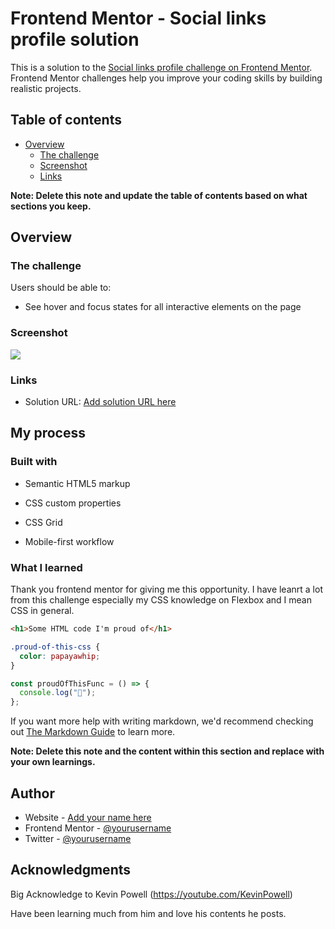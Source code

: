 # Frontend Mentor - Social links profile solution

This is a solution to the [Social links profile challenge on Frontend Mentor](https://www.frontendmentor.io/challenges/social-links-profile-UG32l9m6dQ). Frontend Mentor challenges help you improve your coding skills by building realistic projects.

## Table of contents

- [Overview](#overview)
  - [The challenge](<(https://www.frontendmentor.io/challenges/social-links-profile-UG32l9m6dQ)>)
  - [Screenshot](./assets/images/Frontend%20Mentor%20_%20Social%20links%20profile%20—%20Mozilla%20Firefox%2007_04_2025%2012_59_17%20am.png)
  - [Links](https://ccfolio.vercel.app)

**Note: Delete this note and update the table of contents based on what sections you keep.**

## Overview

### The challenge

Users should be able to:

- See hover and focus states for all interactive elements on the page

### Screenshot

![](./assets/images/Frontend%20Mentor%20_%20Social%20links%20profile%20—%20Mozilla%20Firefox%2007_04_2025%2012_59_17%20am.png)

### Links

- Solution URL: [Add solution URL here](https://github.com/CodeWithCoby/Social-Media-Links)

## My process

### Built with

- Semantic HTML5 markup
- CSS custom properties

- CSS Grid
- Mobile-first workflow

### What I learned

Thank you frontend mentor for giving me this opportunity. I have leanrt a lot from this challenge especially my CSS knowledge on Flexbox and I mean CSS in general.

```html
<h1>Some HTML code I'm proud of</h1>
```

```css
.proud-of-this-css {
  color: papayawhip;
}
```

```js
const proudOfThisFunc = () => {
  console.log("🎉");
};
```

If you want more help with writing markdown, we'd recommend checking out [The Markdown Guide](https://www.markdownguide.org/) to learn more.

**Note: Delete this note and the content within this section and replace with your own learnings.**

## Author

- Website - [Add your name here](https://ccfolio.vercel.app)
- Frontend Mentor - [@yourusername](https://www.frontendmentor.io/profile/CodeWithCoby)
- Twitter - [@yourusername](https://www.twitter.com/cobycode1)

## Acknowledgments

Big Acknowledge to Kevin Powell (https://youtube.com/KevinPowell)

Have been learning much from him and love his contents he posts.
